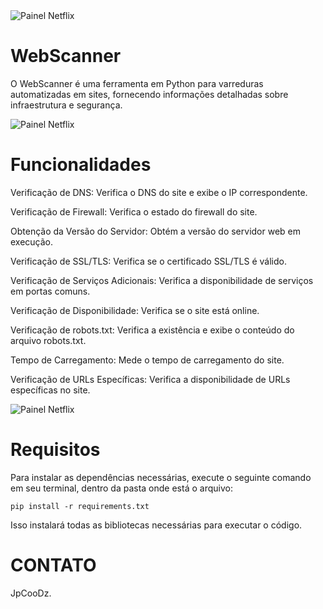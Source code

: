 <img src="https://i.ibb.co/NYTGsZK/Captura-de-tela-2024-04-19-204423.png" alt="Painel Netflix" style="max-width:100%;">

# WebScanner

<p>O WebScanner é uma ferramenta em Python para varreduras automatizadas em sites, fornecendo informações detalhadas sobre infraestrutura e segurança.</p>

<img src="https://i.ibb.co/kq29psv/Captura-de-tela-2024-04-19-204502.png" alt="Painel Netflix" style="max-width:100%;">

# Funcionalidades

<p>Verificação de DNS: Verifica o DNS do site e exibe o IP correspondente.</p>
<p>Verificação de Firewall: Verifica o estado do firewall do site.</p>
<p>Obtenção da Versão do Servidor: Obtém a versão do servidor web em execução.</p>
<p>Verificação de SSL/TLS: Verifica se o certificado SSL/TLS é válido.</p>
<p>Verificação de Serviços Adicionais: Verifica a disponibilidade de serviços em portas comuns.</p>
<p>Verificação de Disponibilidade: Verifica se o site está online.</p>
<p>Verificação de robots.txt: Verifica a existência e exibe o conteúdo do arquivo robots.txt.</p>
<p>Tempo de Carregamento: Mede o tempo de carregamento do site.</p>
<p>Verificação de URLs Específicas: Verifica a disponibilidade de URLs específicas no site.</p>

<img src="https://i.ibb.co/FqZ78NM/Captura-de-tela-2024-04-19-204533.png" alt="Painel Netflix" style="max-width:100%;">

# Requisitos

<p>Para instalar as dependências necessárias, execute o seguinte comando em seu terminal, dentro da pasta onde está o arquivo:</p>

```shell
pip install -r requirements.txt
```

<p>Isso instalará todas as bibliotecas necessárias para executar o código.</p>


# CONTATO

JpCooDz.
